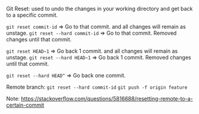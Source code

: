 Git Reset: used to undo the changes in your working directory and get back to a specific commit.

`git reset commit-id` => Go to that commit. and all changes will remain as unstage.
`git reset --hard commit-id` => Go to that commit. Removed changes until that commit.

`git reset HEAD~1` => Go back 1 commit. and all changes will remain as unstage.
`git reset --hard HEAD~1` => Go back 1 commit. Removed changes until that commit.

`git reset --hard HEAD^` => Go back one commit.

Remote branch:
`git reset --hard commit-id`
`git push -f origin feature`



Note: https://stackoverflow.com/questions/5816688/resetting-remote-to-a-certain-commit